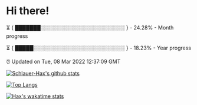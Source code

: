 # Hi there!

⏳ { ███████░░░░░░░░░░░░░░░░░░░░░░░ } - 24.28% - Month progress

⏳ { █████░░░░░░░░░░░░░░░░░░░░░░░░░ } - 18.23% - Year progress

⏰ Updated on Tue, 08 Mar 2022 12:37:09 GMT


[![Schlauer-Hax's github stats](https://github-readme-stats.vercel.app/api?username=Schlauer-Hax&show_icons=true&theme=dark&count_private=true)](https://github.com/Schlauer-Hax)


[![Top Langs](https://github-readme-stats.vercel.app/api/top-langs/?username=Schlauer-Hax&layout=compact&theme=dark)](https://github.com/Schlauer-Hax?tab=repositories)


[![Hax's wakatime stats](https://github-readme-stats.vercel.app/api/wakatime?username=Hax&theme=dark)](https://wakatime.com/@Hax)

